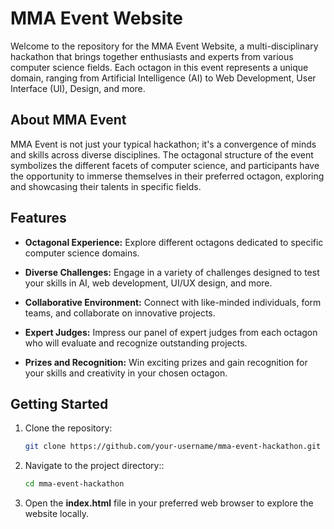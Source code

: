 # MMA Event Website

Welcome to the repository for the MMA Event Website, a multi-disciplinary hackathon that brings together enthusiasts and experts from various computer science fields. Each octagon in this event represents a unique domain, ranging from Artificial Intelligence (AI) to Web Development, User Interface (UI), Design, and more.

## About MMA Event 

MMA Event is not just your typical hackathon; it's a convergence of minds and skills across diverse disciplines. The octagonal structure of the event symbolizes the different facets of computer science, and participants have the opportunity to immerse themselves in their preferred octagon, exploring and showcasing their talents in specific fields.

## Features

- **Octagonal Experience:** Explore different octagons dedicated to specific computer science domains.
  
- **Diverse Challenges:** Engage in a variety of challenges designed to test your skills in AI, web development, UI/UX design, and more.

- **Collaborative Environment:** Connect with like-minded individuals, form teams, and collaborate on innovative projects.

- **Expert Judges:** Impress our panel of expert judges from each octagon who will evaluate and recognize outstanding projects.

- **Prizes and Recognition:** Win exciting prizes and gain recognition for your skills and creativity in your chosen octagon.

## Getting Started

1. Clone the repository:

   ```bash
   git clone https://github.com/your-username/mma-event-hackathon.git

2. Navigate to the project directory::

   ```bash
   cd mma-event-hackathon

3. Open the **index.html** file in your preferred web browser to explore the website locally.
   

